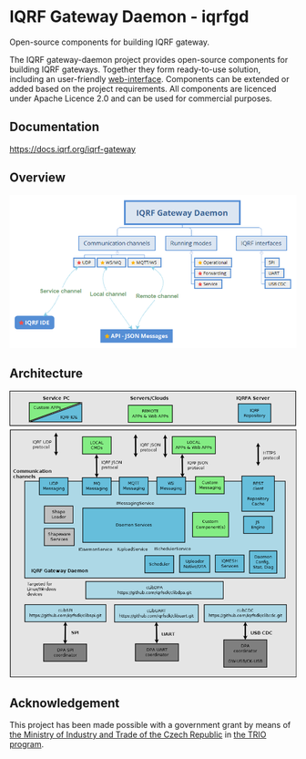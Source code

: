 # IQRF Gateway Daemon - iqrfgd

Open-source components for building IQRF gateway.

The IQRF gateway-daemon project provides open-source components for building IQRF gateways. 
Together they form ready-to-use solution, including an user-friendly 
[web-interface](https://gitlab.iqrf.org/open-source/iqrf-gateway-webapp).
Components can be extended or added based on the project requirements. All components 
are licenced under Apache Licence 2.0 and can be used for commercial purposes.

## Documentation

https://docs.iqrf.org/iqrf-gateway

## Overview

![Overview](images/iqrfgd-overview.png)

## Architecture

![Architecture](images/iqrfgd-components.png)

## Acknowledgement

This project has been made possible with a government grant by means of [the Ministry of Industry and Trade of the Czech Republic](https://www.mpo.cz/) in [the TRIO program](https://starfos.tacr.cz/cs/project/FV40132).
